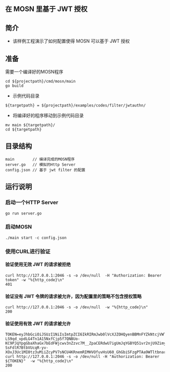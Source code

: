## 在 MOSN 里基于 JWT 授权

## 简介

+ 该样例工程演示了如何配置使得 MOSN 可以基于 JWT 授权

## 准备

需要一个编译好的MOSN程序
```
cd ${projectpath}/cmd/mosn/main
go build
```

+ 示例代码目录

```
${targetpath} = ${projectpath}/examples/codes/filter/jwtauthn/
```

+ 将编译好的程序移动到示例代码目录

```
mv main ${targetpath}/
cd ${targetpath}
```


## 目录结构

```
main        // 编译完成的MOSN程序
server.go   // 模拟的Http Server
config.json // 基于 jwt filter 的配置
```

## 运行说明

### 启动一个HTTP Server

```
go run server.go
```

### 启动MOSN

```
./main start -c config.json
```

### 使用CURL进行验证

#### 验证使用无效 JWT 的请求被拒绝

```
curl http://127.0.0.1:2046 -s -o /dev/null  -H "Authorization: Bearer token" -w "%{http_code}\n" 
401
```

#### 验证没有 JWT 令牌的请求被允许，因为配置里的策略不包含授权策略

```
curl http://127.0.0.1:2046 -s -o /dev/null  -w "%{http_code}\n" 
200
```

#### 验证使用有效 JWT 的请求被允许

```
TOKEN=eyJhbGciOiJSUzI1NiIsImtpZCI6IkRIRmJwb0lVcXJZOHQyenBBMnFYZkNtcjVWTzVaRXI0UnpIVV8tZW52dlEiLCJ0eXAiOiJKV1QifQ.eyJleHAiOjQ2ODU5ODk3MDAsImZvbyI6ImJhciIsImlhdCI6MTUzMjM4OTcwMCwiaXNzIjoidGVzdGluZ0BzZWN1cmUuaXN0aW8uaW8iLCJzdWIiOiJ0ZXN0aW5nQHNlY3VyZS5pc3Rpby5pbyJ9.CfNnxWP2tcnR9q0vxyxweaF3ovQYHYZl82hAUsn21bwQd9zP7c-LS9qd_vpdLG4Tn1A15NxfCjp5f7QNBUo-KC9PJqYpgGbaXhaGx7bEdFWjcwv3nZzvc7M__ZpaCERdwU7igUmJqYGBYQ51vr2njU9ZimyKkfDe3axcyiBZde7G6dabliUosJvvKOPcKIWPccCgefSj_GNfwIip3-SsFdlR7BtbVUcqR-yv-XOxJ3Uc1MI0tz3uMiiZcyPV7sNCU4KRnemRIMHVOfuvHsU60_GhGbiSFzgPTAa9WTltbnarTbxudb_YEOx12JiwYToeX0DCPb43W1tzIBxgm8NxUg
curl http://127.0.0.1:2046 -s -o /dev/null -H "Authorization: Bearer ${TOKEN}"  -w "%{http_code}\n"
200
```